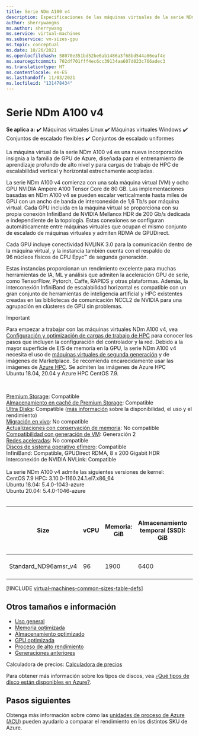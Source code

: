 ```yaml
---
title: Serie NDm A100 v4
description: Especificaciones de las máquinas virtuales de la serie NDm A100 v4.
author: sherrywangms
ms.author: sherrywang
ms.service: virtual-machines
ms.subservice: vm-sizes-gpu
ms.topic: conceptual
ms.date: 10/26/2021
ms.openlocfilehash: 58070e351bd52be6ab1486a3f68bd544a86eaf4e
ms.sourcegitcommit: 702df701fff4ec6cc39134aa607d023c766adec3
ms.translationtype: HT
ms.contentlocale: es-ES
ms.lasthandoff: 11/03/2021
ms.locfileid: "131478434"
---
```

# <a name="ndm-a100-v4-series"></a>Serie NDm A100 v4

**Se aplica a:** :heavy_check_mark: Máquinas virtuales Linux :heavy_check_mark: Máquinas virtuales Windows :heavy_check_mark: Conjuntos de escalado flexibles :heavy_check_mark: Conjuntos de escalado uniformes

La máquina virtual de la serie NDm A100 v4 es una nueva incorporación insignia a la familia de GPU de Azure, diseñada para el entrenamiento de aprendizaje profundo de alto nivel y para cargas de trabajo de HPC de escalabilidad vertical y horizontal estrechamente acopladas. 

La serie NDm A100 v4 comienza con una sola máquina virtual (VM) y ocho GPU NVIDIA Ampere A100 Tensor Core de 80 GB. Las implementaciones basadas en NDm A100 v4 se pueden escalar verticalmente hasta miles de GPU con un ancho de banda de interconexión de 1,6 Tb/s por máquina virtual. Cada GPU incluida en la máquina virtual se proporciona con su propia conexión InfiniBand de NVIDIA Mellanox HDR de 200 Gb/s dedicada e independiente de la topología. Estas conexiones se configuran automáticamente entre máquinas virtuales que ocupan el mismo conjunto de escalado de máquinas virtuales y admiten RDMA de GPUDirect.

Cada GPU incluye conectividad NVLINK 3.0 para la comunicación dentro de la máquina virtual, y la instancia también cuenta con el respaldo de 96 núcleos físicos de CPU Epyc™ de segunda generación.

Estas instancias proporcionan un rendimiento excelente para muchas herramientas de IA, ML y análisis que admiten la aceleración GPU de serie, como TensorFlow, Pytorch, Caffe, RAPIDS y otras plataformas. Además, la interconexión InfiniBand de escalabilidad horizontal es compatible con un gran conjunto de herramientas de inteligencia artificial y HPC existentes creadas en las bibliotecas de comunicación NCCL2 de NVIDIA para una agrupación en clústeres de GPU sin problemas.

> [!IMPORTANT]
> Para empezar a trabajar con las máquinas virtuales NDm A100 v4, vea [Configuración y optimización de cargas de trabajo de HPC](./workloads/hpc/configure.md) para conocer los pasos que incluyen la configuración del controlador y la red.
> Debido a la mayor superficie de E/S de memoria en la GPU, la serie NDm A100 v4 necesita el uso de [máquinas virtuales de segunda generación](./generation-2.md) y de imágenes de Marketplace. Se recomienda encarecidamente usar las imágenes de [Azure HPC](./workloads/hpc/configure.md). Se admiten las imágenes de Azure HPC Ubuntu 18.04, 20.04 y Azure HPC CentOS 7.9.
> 

<br>

[Premium Storage](premium-storage-performance.md): Compatible<br>
[Almacenamiento en caché de Premium Storage](premium-storage-performance.md): Compatible<br>
[Ultra Disks](disks-types.md#ultra-disks): Compatible ([más información](https://techcommunity.microsoft.com/t5/azure-compute/ultra-disk-storage-for-hpc-and-gpu-vms/ba-p/2189312) sobre la disponibilidad, el uso y el rendimiento) <br>
[Migración en vivo](maintenance-and-updates.md): No compatible<br>
[Actualizaciones con conservación de memoria](maintenance-and-updates.md): No compatible<br>
[Compatibilidad con generación de VM](generation-2.md): Generación 2<br>
[Redes aceleradas](../virtual-network/create-vm-accelerated-networking-cli.md): No compatible<br>
[Discos de sistema operativo efímero](ephemeral-os-disks.md): Compatible<br>
InfiniBand: Compatible, GPUDirect RDMA, 8 x 200 Gigabit HDR<br>
Interconexión de NVIDIA NVLink: Compatible<br>
<br>
La serie NDm A100 v4 admite las siguientes versiones de kernel: <br>
CentOS 7.9 HPC: 3.10.0-1160.24.1.el7.x86_64 <br>
Ubuntu 18.04: 5.4.0-1043-azure <br>
Ubuntu 20.04: 5.4.0-1046-azure <br>
<br>

| Size | vCPU | Memoria: GiB | Almacenamiento temporal (SSD): GiB | GPU | Memoria de GPU: GiB | Discos de datos máx. | Rendimiento máximo del disco sin almacenamiento en la caché: IOPS / MBps | Ancho de banda de red máx. | Nº máx. NIC |
|---|---|---|---|---|---|---|---|---|---|
| Standard_ND96amsr_v4 | 96 | 1900 | 6400 | 8 GPU A100 de 80 GB (NVLink 3.0) | 80 | 32 | 80 000 / 800 | 24 000 Mbps | 8 |

[!INCLUDE [virtual-machines-common-sizes-table-defs](../../includes/virtual-machines-common-sizes-table-defs.md)]

## <a name="other-sizes-and-information"></a>Otros tamaños e información

- [Uso general](sizes-general.md)
- [Memoria optimizada](sizes-memory.md)
- [Almacenamiento optimizado](sizes-storage.md)
- [GPU optimizada](sizes-gpu.md)
- [Proceso de alto rendimiento](sizes-hpc.md)
- [Generaciones anteriores](sizes-previous-gen.md)

Calculadora de precios: [Calculadora de precios](https://azure.microsoft.com/pricing/calculator/)

Para obtener más información sobre los tipos de discos, vea [¿Qué tipos de disco están disponibles en Azure?](disks-types.md).

## <a name="next-steps"></a>Pasos siguientes

Obtenga más información sobre cómo las [unidades de proceso de Azure (ACU)](acu.md) pueden ayudarlo a comparar el rendimiento en los distintos SKU de Azure.